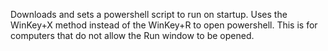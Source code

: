 Downloads and sets a powershell script to run on startup. Uses the WinKey+X method instead of the WinKey+R to open powershell. This is for computers that do not allow the Run window to be opened.
